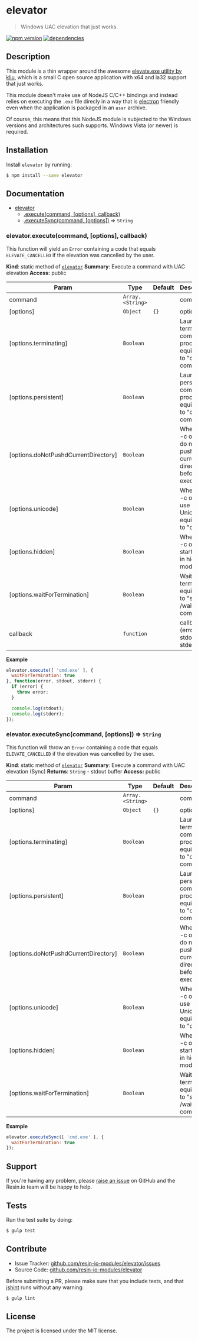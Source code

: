 elevator
========

> Windows UAC elevation that just works.

[![npm version](https://badge.fury.io/js/elevator.svg)](http://badge.fury.io/js/elevator)
[![dependencies](https://david-dm.org/peterupton/elevator.svg)](https://david-dm.org/resin-io-modules/elevator.svg)

Description
-----------

This module is a thin wrapper around the awesome [elevate.exe utility by kliu](http://code.kliu.org/misc/elevate/), which is a small C open source application with x64 and ia32 support that just works.

This module doesn't make use of NodeJS C/C++ bindings and instead relies on executing the `.exe` file direcly in a way that is [electron](http://electron.atom.io) friendly even when the application is packaged in an `asar` archive.

Of course, this means that this NodeJS module is subjected to the Windows versions and architectures such supports. Windows Vista (or newer) is required.

Installation
------------

Install `elevator` by running:

```sh
$ npm install --save elevator
```

Documentation
-------------


* [elevator](#module_elevator)
    * [.execute(command, [options], callback)](#module_elevator.execute)
    * [.executeSync(command, [options])](#module_elevator.executeSync) ⇒ <code>String</code>

<a name="module_elevator.execute"></a>

### elevator.execute(command, [options], callback)
This function will yield an `Error` containing a code that equals
`ELEVATE_CANCELLED` if the elevation was cancelled by the user.

**Kind**: static method of <code>[elevator](#module_elevator)</code>
**Summary**: Execute a command with UAC elevation
**Access:** public

| Param | Type | Default | Description |
| --- | --- | --- | --- |
| command | <code>Array.&lt;String&gt;</code> |  | command |
| [options] | <code>Object</code> | <code>{}</code> | options |
| [options.terminating] | <code>Boolean</code> |  | Launches a terminating command processor; equivalent to "cmd /c command". |
| [options.persistent] | <code>Boolean</code> |  | Launches a persistent command processor; equivalent to "cmd /k command". |
| [options.doNotPushdCurrentDirectory] | <code>Boolean</code> |  | When using -c or -k, do not pushd the current directory before execution. |
| [options.unicode] | <code>Boolean</code> |  | When using -c or -k, use Unicode; equivalent to "cmd /u". |
| [options.hidden] | <code>Boolean</code> |  | When using -c or -k, start "cmd" in hidden mode. |
| [options.waitForTermination] | <code>Boolean</code> |  | Waits for termination; equivalent to "start /wait command". |
| callback | <code>function</code> |  | callback (error, stdout, stderr) |

**Example**
```js
elevator.execute([ 'cmd.exe' ], {
  waitForTermination: true
}, function(error, stdout, stderr) {
  if (error) {
    throw error;
  }

  console.log(stdout);
  console.log(stderr);
});
```
<a name="module_elevator.executeSync"></a>

### elevator.executeSync(command, [options]) ⇒ <code>String</code>
This function will throw an `Error` containing a code that equals
`ELEVATE_CANCELLED` if the elevation was cancelled by the user.

**Kind**: static method of <code>[elevator](#module_elevator)</code>
**Summary**: Execute a command with UAC elevation (Sync)
**Returns**: <code>String</code> - stdout buffer
**Access:** public

| Param | Type | Default | Description |
| --- | --- | --- | --- |
| command | <code>Array.&lt;String&gt;</code> |  | command |
| [options] | <code>Object</code> | <code>{}</code> | options |
| [options.terminating] | <code>Boolean</code> |  | Launches a terminating command processor; equivalent to "cmd /c command". |
| [options.persistent] | <code>Boolean</code> |  | Launches a persistent command processor; equivalent to "cmd /k command". |
| [options.doNotPushdCurrentDirectory] | <code>Boolean</code> |  | When using -c or -k, do not pushd the current directory before execution. |
| [options.unicode] | <code>Boolean</code> |  | When using -c or -k, use Unicode; equivalent to "cmd /u". |
| [options.hidden] | <code>Boolean</code> |  | When using -c or -k, start "cmd" in hidden mode. |
| [options.waitForTermination] | <code>Boolean</code> |  | Waits for termination; equivalent to "start /wait command". |

**Example**
```js
elevator.executeSync([ 'cmd.exe' ], {
  waitForTermination: true
});
```

Support
-------

If you're having any problem, please [raise an issue](https://github.com/resin-io-modules/elevator/issues/new) on GitHub and the Resin.io team will be happy to help.

Tests
-----

Run the test suite by doing:

```sh
$ gulp test
```

Contribute
----------

- Issue Tracker: [github.com/resin-io-modules/elevator/issues](https://github.com/resin-io-modules/elevator/issues)
- Source Code: [github.com/resin-io-modules/elevator](https://github.com/resin-io-modules/elevator)

Before submitting a PR, please make sure that you include tests, and that [jshint](http://jshint.com) runs without any warning:

```sh
$ gulp lint
```

License
-------

The project is licensed under the MIT license.
